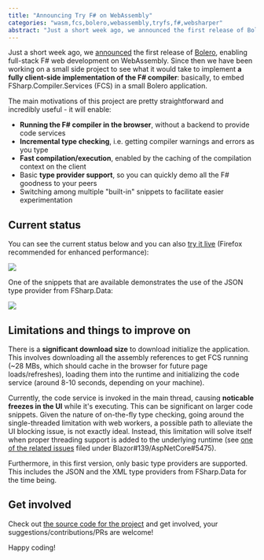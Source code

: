 ```yaml
---
title: "Announcing Try F# on WebAssembly"
categories: "wasm,fcs,bolero,webassembly,tryfs,f#,websharper"
abstract: "Just a short week ago, we announced the first release of Bolero, enabling full-stack F# web development on WebAssembly. Since then we have been working on a small side project to see what it would take to implement a fully client-side implementation of the F# compiler: basically, to embed FSharp.Compiler.Services (FCS) in a small Bolero application."
---
```

Just a short week ago, we [announced](https://forums.websharper.com/blog/86199) the first release of [Bolero](https://github.com/fsbolero/Bolero), enabling full-stack F# web development on WebAssembly. Since then we have been working on a small side project to see what it would take to implement **a fully client-side implementation of the F# compiler**: basically, to embed FSharp.Compiler.Services (FCS) in a small Bolero application.

The main motivations of this project are pretty straightforward and incredibly useful - it will enable:

 * **Running the F# compiler in the browser**, without a backend to provide code services
 * **Incremental type checking**, i.e. getting compiler warnings and errors as you type
 * **Fast compilation/execution**, enabled by the caching of the compilation context on the client
 * Basic **type provider support**, so you can quickly demo all the F# goodness to your peers
 * Switching among multiple "built-in" snippets to facilitate easier experimentation

## Current status

You can see the current status below and you can also [try it live](https://fsbolero.github.io/TryFSharpOnWasm/) (Firefox recommended for enhanced performance): 

[![](https://i.imgur.com/6jzHiQSl.png)](https://i.imgur.com/6jzHiQS.png)

One of the snippets that are available demonstrates the use of the JSON type provider from FSharp.Data:

[![](https://i.imgur.com/jqPFM5Rl.png)](https://i.imgur.com/jqPFM5R.png)

## Limitations and things to improve on

There is a **significant download size** to download initialize the application. This involves downloading all the assembly references to get FCS running (~28 MBs, which should cache in the browser for future page loads/refreshes), loading them into the runtime and initializing the code service (around 8-10 seconds, depending on your machine).

Currently, the code service is invoked in the main thread, causing **noticable freezes in the UI** while it's executing. This can be significant on larger code snippets. Given the nature of on-the-fly type checking, going around the single-threaded limitation with web workers, a possible path to alleviate the UI blocking issue, is not exactly ideal. Instead, this limitation will solve itself when proper threading support is added to the underlying runtime (see [one of the related issues](https://github.com/aspnet/AspNetCore/issues/5475) filed under Blazor#139/AspNetCore#5475).

Furthermore, in this first version, only basic type providers are supported. This includes the JSON and the XML type providers from FSharp.Data for the time being.

## Get involved

Check out [the source code for the project](https://github.com/fsbolero/TryFSharpOnWasm) and get involved, your suggestions/contributions/PRs are welcome!

Happy coding!
